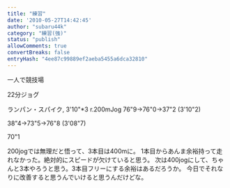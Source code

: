 ```yaml
---
title: "練習"
date: '2010-05-27T14:42:45'
author: "subaru44k"
category: "練習(強)"
status: "publish"
allowComments: true
convertBreaks: false
entryHash: "4ee87c99889ef2aeba5455a6dca32810"
---
```

一人で競技場

22分ジョグ


ランパン・スパイク, 3'10"*3 r.200mJog
76"9→76"0→37"2 (3'10"2)

38"4→73"5→76"8 (3'08"7)

70"1

200jogでは無理だと悟って、3本目は400mに。
1本目からあんま余裕持って走れなかった。絶対的にスピードが欠けていると思う。
次は400jogにして、ちゃんと3本やろうと思う。3本目フリーにする余裕はあるだろうか。
今日でそれなりに改善すると思うんでいけると思うんだけどな。
